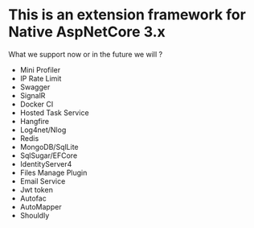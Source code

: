 # This is an extension framework for Native AspNetCore 3.x

What we support now or in the future we will ?

- Mini Profiler
- IP Rate Limit
- Swagger
- SignalR
- Docker CI
- Hosted Task Service
- Hangfire
- Log4net/Nlog
- Redis
- MongoDB/SqlLite
- SqlSugar/EFCore
- IdentityServer4
- Files Manage Plugin
- Email Service
- Jwt token
- Autofac
- AutoMapper
- Shouldly